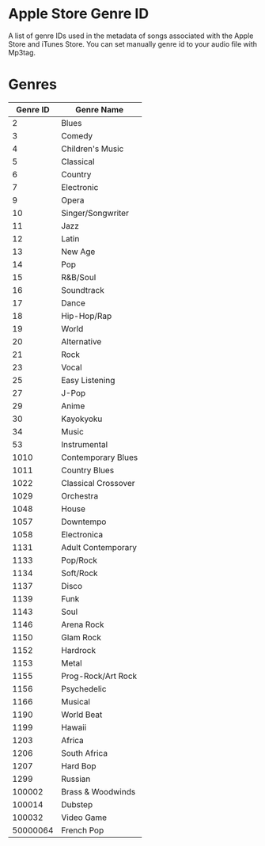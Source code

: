 # Apple Store Genre ID
A list of genre IDs used in the metadata of songs associated with the Apple Store and iTunes Store.
You can set manually genre id to your audio file with Mp3tag.

# Genres
| Genre ID | Genre Name          | 
| -------- | ------------------- | 
| 2        | Blues               | 
| 3        | Comedy              | 
| 4        | Children's Music    | 
| 5        | Classical           | 
| 6        | Country             | 
| 7        | Electronic          | 
| 9        | Opera               | 
| 10       | Singer/Songwriter   | 
| 11       | Jazz                | 
| 12       | Latin               | 
| 13       | New Age             | 
| 14       | Pop                 | 
| 15       | R&B/Soul            | 
| 16       | Soundtrack          | 
| 17       | Dance               | 
| 18       | Hip-Hop/Rap         | 
| 19       | World               | 
| 20       | Alternative         | 
| 21       | Rock                | 
| 23       | Vocal               | 
| 25       | Easy Listening      | 
| 27       | J-Pop               | 
| 29       | Anime               | 
| 30       | Kayokyoku           | 
| 34       | Music               | 
| 53       | Instrumental        | 
| 1010     | Contemporary Blues  | 
| 1011     | Country Blues       | 
| 1022     | Classical Crossover | 
| 1029     | Orchestra           | 
| 1048     | House               | 
| 1057     | Downtempo           | 
| 1058     | Electronica         | 
| 1131     | Adult Contemporary  | 
| 1133     | Pop/Rock            | 
| 1134     | Soft/Rock           | 
| 1137     | Disco               | 
| 1139     | Funk                | 
| 1143     | Soul                | 
| 1146     | Arena Rock          | 
| 1150     | Glam Rock           | 
| 1152     | Hardrock            | 
| 1153     | Metal               | 
| 1155     | Prog-Rock/Art Rock  | 
| 1156     | Psychedelic         | 
| 1166     | Musical             | 
| 1190     | World Beat          | 
| 1199     | Hawaii              | 
| 1203     | Africa              | 
| 1206     | South Africa        | 
| 1207     | Hard Bop            | 
| 1299     | Russian             |
| 100002   | Brass & Woodwinds   | 
| 100014   | Dubstep             | 
| 100032   | Video Game          | 
| 50000064 | French Pop          | 

